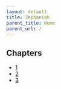 ```yaml
---
layout: default
title: Zephaniah
parent_title: Home
parent_url: /
---
```


## Chapters

* [1](./1.md)
* [2](./2.md)
* [3](./3.md)
